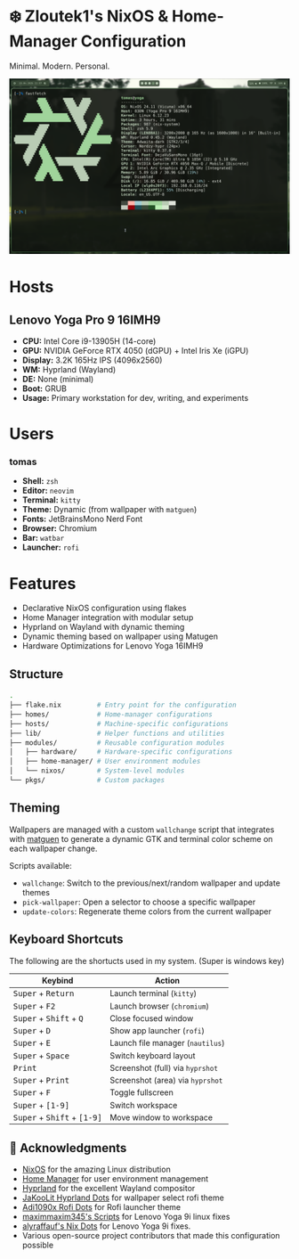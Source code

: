 # ❄️ Zloutek1's NixOS & Home-Manager Configuration

Minimal. Modern. Personal.

![Banner](./assets/desktop.png)

# Hosts

## **Lenovo Yoga Pro 9 16IMH9**

- **CPU:** Intel Core i9-13905H (14-core)
- **GPU:** NVIDIA GeForce RTX 4050 (dGPU) + Intel Iris Xe (iGPU)
- **Display:** 3.2K 165Hz IPS (4096x2560)
- **WM:** Hyprland (Wayland)
- **DE:** None (minimal)
- **Boot:** GRUB
- **Usage:** Primary workstation for dev, writing, and experiments


# Users

### tomas
- **Shell:** `zsh`
- **Editor:** `neovim`
- **Terminal:** `kitty`
- **Theme:** Dynamic (from wallpaper with `matguen`)
- **Fonts:** JetBrainsMono Nerd Font
- **Browser:** Chromium
- **Bar:** `watbar`
- **Launcher:** `rofi`

# Features

- Declarative NixOS configuration using flakes
- Home Manager integration with modular setup
- Hyprland on Wayland with dynamic theming
- Dynamic theming based on wallpaper using Matugen
- Hardware Optimizations for Lenovo Yoga 16IMH9

## Structure

```bash
.
├── flake.nix         # Entry point for the configuration
├── homes/            # Home-manager configurations
├── hosts/            # Machine-specific configurations
├── lib/              # Helper functions and utilities
├── modules/          # Reusable configuration modules
│   ├── hardware/     # Hardware-specific configurations
│   ├── home-manager/ # User environment modules
│   └── nixos/        # System-level modules
└── pkgs/             # Custom packages
```

## Theming

Wallpapers are managed with a custom `wallchange` script that integrates with [matguen](https://github.com/matguen/matguen) to generate a dynamic GTK and terminal color scheme on each wallpaper change.

Scripts available:
- `wallchange`: Switch to the previous/next/random wallpaper and update themes
- `pick-wallpaper`: Open a selector to choose a specific wallpaper
- `update-colors`: Regenerate theme colors from the current wallpaper

## Keyboard Shortcuts

The following are the shortucts used in my system. (Super is windows key)

| Keybind | Action |
|--------|--------|
| <kbd>Super</kbd> + <kbd>Return</kbd> | Launch terminal (`kitty`) |
| <kbd>Super</kbd> + <kbd>F2</kbd> | Launch browser (`chromium`) |
| <kbd>Super</kbd> + <kbd>Shift</kbd> + <kbd>Q</kbd> | Close focused window |
| <kbd>Super</kbd> + <kbd>D</kbd> | Show app launcher (`rofi`) |
| <kbd>Super</kbd> + <kbd>E</kbd> | Launch file manager (`nautilus`) |
| <kbd>Super</kbd> + <kbd>Space</kbd> | Switch keyboard layout |
| <kbd>Print</kbd> | Screenshot (full) via `hyprshot` |
| <kbd>Super</kbd> + <kbd>Print</kbd> | Screenshot (area) via `hyprshot` |
| <kbd>Super</kbd> + <kbd>F</kbd> | Toggle fullscreen |
| <kbd>Super</kbd> + <kbd>[1-9]</kbd> | Switch workspace |
| <kbd>Super</kbd> + <kbd>Shift</kbd> + <kbd>[1-9]</kbd> | Move window to workspace |

## 🙏 Acknowledgments

- [NixOS](https://nixos.org/) for the amazing Linux distribution
- [Home Manager](https://github.com/nix-community/home-manager) for user environment management
- [Hyprland](https://hyprland.org/) for the excellent Wayland compositor
- [JaKooLit Hyprland Dots](https://github.com/JaKooLit/Hyprland-Dots/releases) for wallpaper select rofi theme
- [Adi1090x Rofi Dots](https://github.com/adi1090x/rofi) for Rofi launcher theme
- [maximmaxim345's Scripts](https://github.com/maximmaxim345/yoga_pro_9i_gen9_linux) for Lenovo Yoga 9i linux fixes
- [alyraffauf's Nix Dots](https://github.com/alyraffauf/nixcfg/tree/master) for Lenovo Yoga 9i fixes.
- Various open-source project contributors that made this configuration possible